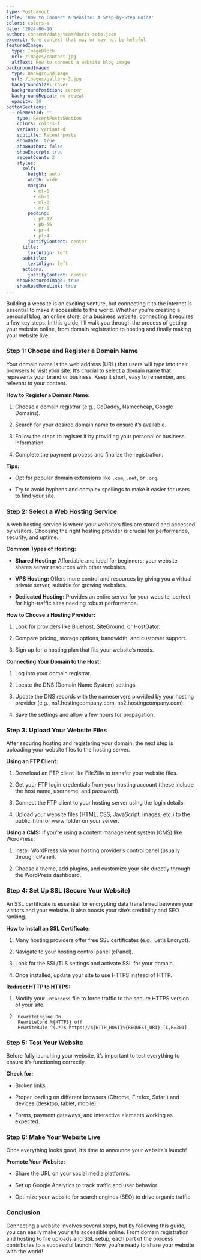 ```yaml
---
type: PostLayout
title: 'How to Connect a Website: A Step-by-Step Guide'
colors: colors-a
date: '2024-06-10'
author: content/data/team/doris-soto.json
excerpt: More context that may or may not be helpful
featuredImage:
  type: ImageBlock
  url: /images/contact.jpg
  altText: How to connect a website blog image
backgroundImage:
  type: BackgroundImage
  url: /images/gallery-3.jpg
  backgroundSize: cover
  backgroundPosition: center
  backgroundRepeat: no-repeat
  opacity: 20
bottomSections:
  - elementId: ''
    type: RecentPostsSection
    colors: colors-f
    variant: variant-d
    subtitle: Recent posts
    showDate: true
    showAuthor: false
    showExcerpt: true
    recentCount: 2
    styles:
      self:
        height: auto
        width: wide
        margin:
          - mt-0
          - mb-0
          - ml-0
          - mr-0
        padding:
          - pt-12
          - pb-56
          - pr-4
          - pl-4
        justifyContent: center
      title:
        textAlign: left
      subtitle:
        textAlign: left
      actions:
        justifyContent: center
    showFeaturedImage: true
    showReadMoreLink: true
---
```

Building a website is an exciting venture, but connecting it to the internet is essential to make it accessible to the world. Whether you’re creating a personal blog, an online store, or a business website, connecting it requires a few key steps. In this guide, I’ll walk you through the process of getting your website online, from domain registration to hosting and finally making your website live.

### Step 1: Choose and Register a Domain Name

Your domain name is the web address (URL) that users will type into their browsers to visit your site. It’s crucial to select a domain name that represents your brand or business. Keep it short, easy to remember, and relevant to your content.

**How to Register a Domain Name:**

1.  Choose a domain registrar (e.g., GoDaddy, Namecheap, Google Domains).

2.  Search for your desired domain name to ensure it’s available.

3.  Follow the steps to register it by providing your personal or business information.

4.  Complete the payment process and finalize the registration.

**Tips:**

*   Opt for popular domain extensions like `.com`, `.net`, or `.org`.

*   Try to avoid hyphens and complex spellings to make it easier for users to find your site.

### Step 2: Select a Web Hosting Service

A web hosting service is where your website’s files are stored and accessed by visitors. Choosing the right hosting provider is crucial for performance, security, and uptime.

**Common Types of Hosting:**

*   **Shared Hosting:** Affordable and ideal for beginners; your website shares server resources with other websites.

*   **VPS Hosting:** Offers more control and resources by giving you a virtual private server, suitable for growing websites.

*   **Dedicated Hosting:** Provides an entire server for your website, perfect for high-traffic sites needing robust performance.

**How to Choose a Hosting Provider:**

1.  Look for providers like Bluehost, SiteGround, or HostGator.

2.  Compare pricing, storage options, bandwidth, and customer support.

3.  Sign up for a hosting plan that fits your website’s needs.

**Connecting Your Domain to the Host:**

1.  Log into your domain registrar.

2.  Locate the DNS (Domain Name System) settings.

3.  Update the DNS records with the nameservers provided by your hosting provider (e.g., ns1.hostingcompany.com, ns2.hostingcompany.com).

4.  Save the settings and allow a few hours for propagation.

### Step 3: Upload Your Website Files

After securing hosting and registering your domain, the next step is uploading your website files to the hosting server.

**Using an FTP Client:**

1.  Download an FTP client like FileZilla to transfer your website files.

2.  Get your FTP login credentials from your hosting account (these include the host name, username, and password).

3.  Connect the FTP client to your hosting server using the login details.

4.  Upload your website files (HTML, CSS, JavaScript, images, etc.) to the public\_html or www folder on your server.

**Using a CMS:**
If you’re using a content management system (CMS) like WordPress:

1.  Install WordPress via your hosting provider’s control panel (usually through cPanel).

2.  Choose a theme, add plugins, and customize your site directly through the WordPress dashboard.

### Step 4: Set Up SSL (Secure Your Website)

An SSL certificate is essential for encrypting data transferred between your visitors and your website. It also boosts your site’s credibility and SEO ranking.

**How to Install an SSL Certificate:**

1.  Many hosting providers offer free SSL certificates (e.g., Let’s Encrypt).

2.  Navigate to your hosting control panel (cPanel).

3.  Look for the SSL/TLS settings and activate SSL for your domain.

4.  Once installed, update your site to use HTTPS instead of HTTP.

**Redirect HTTP to HTTPS:**

1.  Modify your `.htaccess` file to force traffic to the secure HTTPS version of your site.

2.      RewriteEngine On
        RewriteCond %{HTTPS} off
        RewriteRule ^(.*)$ https://%{HTTP_HOST}%{REQUEST_URI} [L,R=301]

### Step 5: Test Your Website

Before fully launching your website, it’s important to test everything to ensure it’s functioning correctly.

**Check for:**

*   Broken links

*   Proper loading on different browsers (Chrome, Firefox, Safari) and devices (desktop, tablet, mobile).

*   Forms, payment gateways, and interactive elements working as expected.

### Step 6: Make Your Website Live

Once everything looks good, it’s time to announce your website’s launch!

**Promote Your Website:**

*   Share the URL on your social media platforms.

*   Set up Google Analytics to track traffic and user behavior.

*   Optimize your website for search engines (SEO) to drive organic traffic.

### Conclusion

Connecting a website involves several steps, but by following this guide, you can easily make your site accessible online. From domain registration and hosting to file uploads and SSL setup, each part of the process contributes to a successful launch. Now, you’re ready to share your website with the world!

